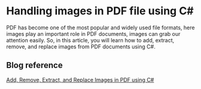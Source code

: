 # Handling images in PDF file using C#
PDF has become one of the most popular and widely used file formats, here images play an important role in PDF documents, images can grab our attention easily. So, in this article, you will learn how to add, extract, remove, and replace images from PDF documents using C#.

## Blog reference
[Add, Remove, Extract, and Replace Images in PDF using C#](https://www.syncfusion.com/blogs/post/add-remove-extract-and-replace-images-in-pdf-using-csharp.aspx)
